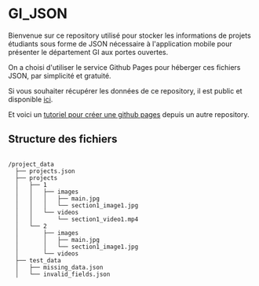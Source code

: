 # GI_JSON

Bienvenue sur ce repository utilisé pour stocker les informations de projets étudiants sous forme de JSON nécessaire à l'application mobile pour présenter le département GI aux portes ouvertes.

On a choisi d'utiliser le service Github Pages pour héberger ces fichiers JSON, par simplicité et gratuité.

Si vous souhaiter récupérer les données de ce repository, il est public et disponible [ici](https://github.com/Adhavane/utc-gi-showcase-api.git). 

Et voici un [tutoriel pour créer une github pages](https://docs.github.com/en/pages/getting-started-with-github-pages/creating-a-github-pages-site) depuis un autre repository.

## Structure des fichiers

```text

/project_data
  ├── projects.json
  ├── projects
  │   ├── 1
  │   │   ├── images
  │   │   │   ├── main.jpg
  │   │   │   └── section1_image1.jpg
  │   │   └── videos
  │   │       └── section1_video1.mp4
  │   └── 2
  │       ├── images
  │       │   ├── main.jpg
  │       │   └── section1_image1.jpg
  │       └── videos
  ├── test_data
  │   ├── missing_data.json
  │   └── invalid_fields.json

```